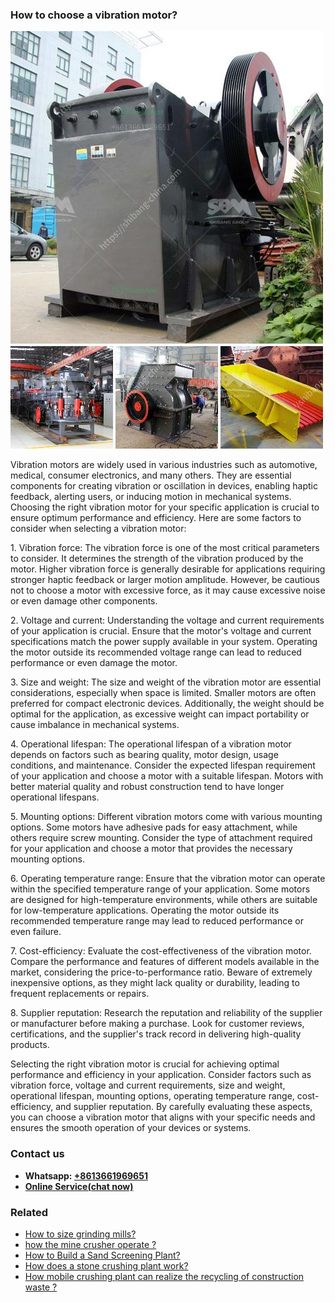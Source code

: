 <h3>How to choose a vibration motor?</h3><img src='1701745142.jpg' alt=''><p>Vibration motors are widely used in various industries such as automotive, medical, consumer electronics, and many others. They are essential components for creating vibration or oscillation in devices, enabling haptic feedback, alerting users, or inducing motion in mechanical systems. Choosing the right vibration motor for your specific application is crucial to ensure optimum performance and efficiency. Here are some factors to consider when selecting a vibration motor:</p><p>1. Vibration force: The vibration force is one of the most critical parameters to consider. It determines the strength of the vibration produced by the motor. Higher vibration force is generally desirable for applications requiring stronger haptic feedback or larger motion amplitude. However, be cautious not to choose a motor with excessive force, as it may cause excessive noise or even damage other components.</p><p>2. Voltage and current: Understanding the voltage and current requirements of your application is crucial. Ensure that the motor's voltage and current specifications match the power supply available in your system. Operating the motor outside its recommended voltage range can lead to reduced performance or even damage the motor.</p><p>3. Size and weight: The size and weight of the vibration motor are essential considerations, especially when space is limited. Smaller motors are often preferred for compact electronic devices. Additionally, the weight should be optimal for the application, as excessive weight can impact portability or cause imbalance in mechanical systems.</p><p>4. Operational lifespan: The operational lifespan of a vibration motor depends on factors such as bearing quality, motor design, usage conditions, and maintenance. Consider the expected lifespan requirement of your application and choose a motor with a suitable lifespan. Motors with better material quality and robust construction tend to have longer operational lifespans.</p><p>5. Mounting options: Different vibration motors come with various mounting options. Some motors have adhesive pads for easy attachment, while others require screw mounting. Consider the type of attachment required for your application and choose a motor that provides the necessary mounting options.</p><p>6. Operating temperature range: Ensure that the vibration motor can operate within the specified temperature range of your application. Some motors are designed for high-temperature environments, while others are suitable for low-temperature applications. Operating the motor outside its recommended temperature range may lead to reduced performance or even failure.</p><p>7. Cost-efficiency: Evaluate the cost-effectiveness of the vibration motor. Compare the performance and features of different models available in the market, considering the price-to-performance ratio. Beware of extremely inexpensive options, as they might lack quality or durability, leading to frequent replacements or repairs.</p><p>8. Supplier reputation: Research the reputation and reliability of the supplier or manufacturer before making a purchase. Look for customer reviews, certifications, and the supplier's track record in delivering high-quality products.</p><p>Selecting the right vibration motor is crucial for achieving optimal performance and efficiency in your application. Consider factors such as vibration force, voltage and current requirements, size and weight, operational lifespan, mounting options, operating temperature range, cost-efficiency, and supplier reputation. By carefully evaluating these aspects, you can choose a vibration motor that aligns with your specific needs and ensures the smooth operation of your devices or systems.</p><h3>Contact us</h3><ul><li><strong>Whatsapp:&nbsp;<a href="https://wa.me/8613661969651">+8613661969651</a></strong></li><li><a href="https://swt.shibang-china.com/?git&amp;zhl&amp;How to choose a vibration motor"><strong>Online Service(chat now)</strong></a></li></ul><h3>Related</h3><ul><li><a href='How to size grinding mills.md'>How to size grinding mills?</a></li><li><a href='how the mine crusher operate .md'>how the mine crusher operate ?</a></li><li><a href='How to Build a Sand Screening Plant.md'>How to Build a Sand Screening Plant?</a></li><li><a href='How does a stone crushing plant work.md'>How does a stone crushing plant work?</a></li><li><a href='How mobile crushing plant can realize the recycling of construction waste .md'>How mobile crushing plant can realize the recycling of construction waste ?</a></li></ul>